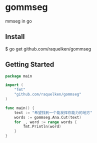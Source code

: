 gommseg
=======

mmseg in go

## Install

$ go get github.com/raquelken/gommseg

## Getting Started
```go
package main

import (
	"fmt"
	"github.com/raquelken/gommseg"
)

func main() {
	text := "希望找到一个能发挥你能力的地方"
	words := gommseg.Ana.Cut(text)
	for _, word := range words {
		fmt.Println(word)
	}
}
```
  
